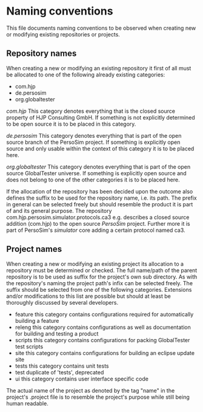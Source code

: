 Naming conventions
==================

This file documents naming conventions to be observed when creating new or modifying existing repositories or projects.

Repository names
----------------

When creating a new or modifying an existing repository it first of all must be allocated to one of the following already existing categories:
* com.hjp
* de.persosim
* org.globaltester

_com.hjp_
This category denotes everything that is the closed source property of HJP Consulting GmbH.
If something is not explicitly determined to be open source it is to be placed in this category.

_de.persosim_
This category denotes everything that is part of the open source branch of the PersoSim project.
If something is explicitly open source and only usable within the context of this category it is to be placed here.

_org.globaltester_
This category denotes everything that is part of the open source GlobalTester universe.
If something is explicitly open source and does not belong to one of the other categories it is to be placed here.

If the allocation of the repository has been decided upon the outcome also defines the suffix to be used for the repository name, i.e. its path.
The prefix in general can be selected freely but should resemble the product it is part of and its general purpose.
The repository com.hjp.persosim.simulator.protocols.ca3 e.g. describes a closed source addition (com.hjp) to the open source _PersoSim_ project.
Further more it is part of PersoSim's _simulator_ core adding a certain protocol named ca3.

Project names
-------------

When creating a new or modifying an existing project its allocation to a repository must be determined or checked.
The full name/path of the parent repository is to be used as suffix for the project's own sub directory.
As with the repository's naming the project path's infix can be selected freely. The suffix should be selected from one of the following categories. Extensions and/or modifications to this list are possible but should at least be thoroughly discussed by several developers.

* feature
	this category contains configurations required for automatically building a feature
* releng
	this category contains configurations as well as documentation for building and testing a product
* scripts
	this category contains configurations for packing GlobalTester test scripts
* site
	this category contains configurations for building an eclipse update site
* tests
	this category contains unit tests
* test
	duplicate of 'tests', deprecated
* ui
	this category contains user interface specific code

The actual name of the project as denoted by the tag "name" in the project's .project file is to resemble the project's purpose while
still being human readable.